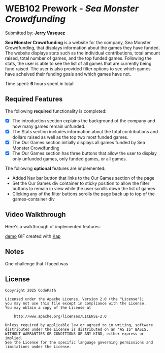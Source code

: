 # WEB102 Prework - *Sea Monster Crowdfunding*

Submitted by: **Jerry Vasquez**

**Sea Monster Crowdfunding** is a website for the company, Sea Monster Crowdfunding, that displays information about the games they have funded. The website displays stats such as the individual contributions, total amount raised, total number of games, and the top funded games. Following the stats, the user is able to see the list of all games that are currently being fund raised. The user is also provided filter options to see which games have acheived their funding goals and which games have not. 

Time spent: **6** hours spent in total

## Required Features

The following **required** functionality is completed:

* [X] The introduction section explains the background of the company and how many games remain unfunded.
* [X] The Stats section includes information about the total contributions and dollars raised as well as the top two most funded games.
* [X] The Our Games section initially displays all games funded by Sea Monster Crowdfunding
* [X] The Our Games section has three buttons that allow the user to display only unfunded games, only funded games, or all games.

The following **optional** features are implemented:

* Added Nav bar button that links to the Our Games section of the page
* Set the Our Games div container to sticky position to allow the filter buttons to remain in view while the user scrolls down the list of games
* Clicking any of the filter buttons scrolls the page back up to top of the games-container div

## Video Walkthrough

Here's a walkthrough of implemented features:

[demo](https://imgur.com/a/n3SQChC.gif) 
GIF created with [Kap](https://getkap.co/)  

## Notes

One challenge that I faced was 

## License

    Copyright 2025 CodePath

    Licensed under the Apache License, Version 2.0 (the "License");
    you may not use this file except in compliance with the License.
    You may obtain a copy of the License at

        http://www.apache.org/licenses/LICENSE-2.0

    Unless required by applicable law or agreed to in writing, software
    distributed under the License is distributed on an "AS IS" BASIS,
    WITHOUT WARRANTIES OR CONDITIONS OF ANY KIND, either express or implied.
    See the License for the specific language governing permissions and
    limitations under the License.
